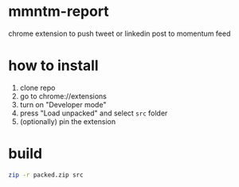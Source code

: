 # mmntm-report
chrome extension to push tweet or linkedin post to momentum feed

# how to install
1. clone repo
2. go to chrome://extensions
3. turn on "Developer mode"
4. press "Load unpacked" and select `src` folder
5. (optionally) pin the extension

# build
```bash
zip -r packed.zip src
```
